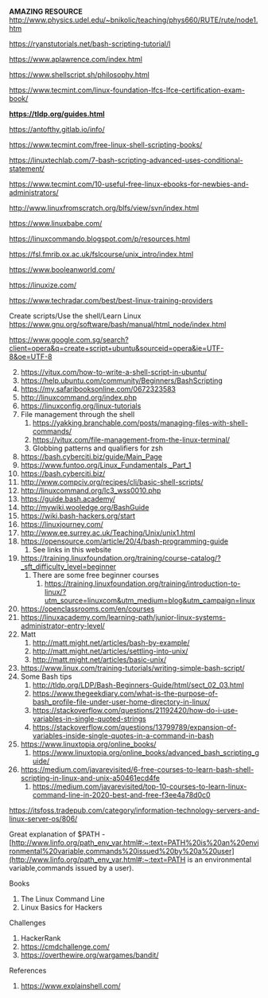 **AMAZING RESOURCE** http://www.physics.udel.edu/~bnikolic/teaching/phys660/RUTE/rute/node1.htm

https://ryanstutorials.net/bash-scripting-tutorial/l 

https://www.aplawrence.com/index.html

https://www.shellscript.sh/philosophy.html

https://www.tecmint.com/linux-foundation-lfcs-lfce-certification-exam-book/ 

**https://tldp.org/guides.html** 

https://antofthy.gitlab.io/info/ 

https://www.tecmint.com/free-linux-shell-scripting-books/ 

https://linuxtechlab.com/7-bash-scripting-advanced-uses-conditional-statement/ 

https://www.tecmint.com/10-useful-free-linux-ebooks-for-newbies-and-administrators/ 

http://www.linuxfromscratch.org/blfs/view/svn/index.html 

https://www.linuxbabe.com/ 

https://linuxcommando.blogspot.com/p/resources.html

https://fsl.fmrib.ox.ac.uk/fslcourse/unix_intro/index.html

https://www.booleanworld.com/ 

https://linuxize.com/

https://www.techradar.com/best/best-linux-training-providers

Create scripts/Use the shell/Learn Linux 
https://www.gnu.org/software/bash/manual/html_node/index.html

https://www.google.com.sg/search?client=opera&q=create+script+ubuntu&sourceid=opera&ie=UTF-8&oe=UTF-8 

2. https://vitux.com/how-to-write-a-shell-script-in-ubuntu/ 
3. https://help.ubuntu.com/community/Beginners/BashScripting 
5. https://my.safaribooksonline.com/0672323583 
6. http://linuxcommand.org/index.php 
6. https://linuxconfig.org/linux-tutorials
7. File management through the shell 
   1. https://yakking.branchable.com/posts/managing-files-with-shell-commands/ 
   2. https://vitux.com/file-management-from-the-linux-terminal/ 
   3. Globbing patterns and qualifiers for zsh 
8. https://bash.cyberciti.biz/guide/Main_Page 
9. https://www.funtoo.org/Linux_Fundamentals,_Part_1
10. https://bash.cyberciti.biz/ 
11. http://www.compciv.org/recipes/cli/basic-shell-scripts/ 
12. http://linuxcommand.org/lc3_wss0010.php 
13. https://guide.bash.academy/
14. http://mywiki.wooledge.org/BashGuide
15. https://wiki.bash-hackers.org/start
16. https://linuxjourney.com/
17. http://www.ee.surrey.ac.uk/Teaching/Unix/unix1.html 
18. https://opensource.com/article/20/4/bash-programming-guide 
    1. See links in this website 
19. https://training.linuxfoundation.org/training/course-catalog/?_sft_difficulty_level=beginner 
    1. There are some free beginner courses 
       1. https://training.linuxfoundation.org/training/introduction-to-linux/?utm_source=linuxcom&utm_medium=blog&utm_campaign=linux 
20. https://openclassrooms.com/en/courses 
21. https://linuxacademy.com/learning-path/junior-linux-systems-administrator-entry-level/ 
22. Matt 
    1. http://matt.might.net/articles/bash-by-example/ 
    2. http://matt.might.net/articles/settling-into-unix/ 
    3. http://matt.might.net/articles/basic-unix/ 
23. https://www.linux.com/training-tutorials/writing-simple-bash-script/ 
24. Some Bash tips 
    1. http://tldp.org/LDP/Bash-Beginners-Guide/html/sect_02_03.html 
    2. https://www.thegeekdiary.com/what-is-the-purpose-of-bash_profile-file-under-user-home-directory-in-linux/ 
    3. https://stackoverflow.com/questions/21192420/how-do-i-use-variables-in-single-quoted-strings 
    4. https://stackoverflow.com/questions/13799789/expansion-of-variables-inside-single-quotes-in-a-command-in-bash 
25. https://www.linuxtopia.org/online_books/ 
    1. https://www.linuxtopia.org/online_books/advanced_bash_scripting_guide/
26. https://medium.com/javarevisited/6-free-courses-to-learn-bash-shell-scripting-in-linux-and-unix-a50461ecd4fe 
    1. https://medium.com/javarevisited/top-10-courses-to-learn-linux-command-line-in-2020-best-and-free-f3ee4a78d0c0 

https://itsfoss.tradepub.com/category/information-technology-servers-and-linux-server-os/806/ 

Great explanation of $PATH - [http://www.linfo.org/path_env_var.html#:~:text=PATH%20is%20an%20environmental%20variable,commands%20issued%20by%20a%20user](http://www.linfo.org/path_env_var.html#:~:text=PATH is an environmental variable,commands issued by a user). 



Books

1. The Linux Command Line
2. Linux Basics for Hackers



Challenges

1. HackerRank
2. https://cmdchallenge.com/
3. https://overthewire.org/wargames/bandit/



References

1. https://www.explainshell.com/